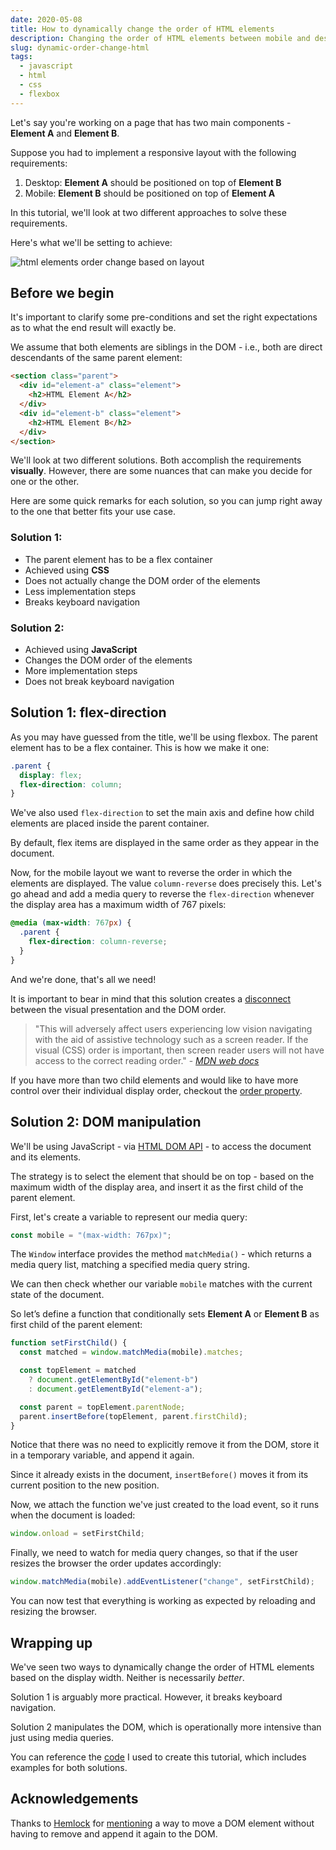 ```yaml
---
date: 2020-05-08
title: How to dynamically change the order of HTML elements
description: Changing the order of HTML elements between mobile and desktop layouts
slug: dynamic-order-change-html
tags:
  - javascript
  - html
  - css
  - flexbox
---
```


Let's say you're working on a page that has two main components - **Element A**
and **Element B**.

Suppose you had to implement a responsive layout with the following requirements:

1. Desktop: **Element A** should be positioned on top of **Element B**
1. Mobile: **Element B** should be positioned on top of **Element A**

In this tutorial, we'll look at two different approaches to solve these
requirements.

Here's what we'll be setting to achieve:

![html elements order change based on layout](/img/articles/2020-05-08-dynamic-order-change-html.png)

## Before we begin

It's important to clarify some pre-conditions and set the right expectations as
to what the end result will exactly be.

We assume that both elements are siblings in the DOM - i.e., both are direct
descendants of the same parent element:

```html
<section class="parent">
  <div id="element-a" class="element">
    <h2>HTML Element A</h2>
  </div>
  <div id="element-b" class="element">
    <h2>HTML Element B</h2>
  </div>
</section>
```

We'll look at two different solutions. Both accomplish the requirements
**visually**. However, there are some nuances that can make you decide for one
or the other.

Here are some quick remarks for each solution, so you can jump right away to the
one that better fits your use case.

### Solution 1:

- The parent element has to be a flex container
- Achieved using **CSS**
- Does not actually change the DOM order of the elements
- Less implementation steps
- Breaks keyboard navigation

### Solution 2:

- Achieved using **JavaScript**
- Changes the DOM order of the elements
- More implementation steps
- Does not break keyboard navigation

## Solution 1: flex-direction

As you may have guessed from the title, we'll be using flexbox. The parent
element has to be a flex container. This is how we make it one:

```css
.parent {
  display: flex;
  flex-direction: column;
}
```

We've also used `flex-direction` to set the main axis and define how child
elements are placed inside the parent container.

By default, flex items are displayed in the same order as they appear in the
document.

Now, for the mobile layout we want to reverse the order in which the elements
are displayed. The value `column-reverse` does precisely this. Let's go ahead
and add a media query to reverse the `flex-direction` whenever the display area
has a maximum width of 767 pixels:

```css
@media (max-width: 767px) {
  .parent {
    flex-direction: column-reverse;
  }
}
```

And we're done, that's all we need!

It is important to bear in mind that this solution creates a [disconnect](https://tink.uk/flexbox-the-keyboard-navigation-disconnect/) between
the visual presentation and the DOM order.

> "This will adversely affect users experiencing low vision navigating with the aid
> of assistive technology such as a screen reader. If the visual (CSS) order is
> important, then screen reader users will not have access to the correct reading
> order." - _[MDN web docs](https://developer.mozilla.org/en-US/docs/Web/CSS/flex-direction#Accessibility_Concerns)_

If you have more than two child elements and would like to have more control
over their individual display order, checkout the [order
property](https://developer.mozilla.org/en-US/docs/Web/CSS/CSS_Flexible_Box_Layout/Ordering_Flex_Items).

## Solution 2: DOM manipulation

We'll be using JavaScript - via [HTML DOM
API](https://developer.mozilla.org/en-US/docs/Web/API/HTML_DOM_API) - to access
the document and its elements.

The strategy is to select the element that should be on top - based on the
maximum width of the display area, and insert it as the first child of the
parent element.

First, let's create a variable to represent our media query:

```javascript
const mobile = "(max-width: 767px)";
```

The `Window` interface provides the method `matchMedia()` - which returns a
media query list, matching a specified media query string.

We can then check whether our variable `mobile` matches with the current state
of the document.

So let’s define a function that conditionally sets **Element A** or **Element
B** as first child of the parent element:

```javascript
function setFirstChild() {
  const matched = window.matchMedia(mobile).matches;

  const topElement = matched
    ? document.getElementById("element-b")
    : document.getElementById("element-a");

  const parent = topElement.parentNode;
  parent.insertBefore(topElement, parent.firstChild);
}
```

Notice that there was no need to explicitly remove it from the DOM, store it in
a temporary variable, and append it again.

Since it already exists in the document, `insertBefore()` moves it from its
current position to the new position.

Now, we attach the function we've just created to the load event, so it runs
when the document is loaded:

```javascript
window.onload = setFirstChild;
```

Finally, we need to watch for media query changes, so that if the user resizes
the browser the order updates accordingly:

```javascript
window.matchMedia(mobile).addEventListener("change", setFirstChild);
```

You can now test that everything is working as expected by reloading and
resizing the browser.

## Wrapping up

We've seen two ways to dynamically change the order of HTML elements based on
the display width. Neither is necessarily _better_.

Solution 1 is arguably more practical. However, it breaks keyboard navigation.

Solution 2 manipulates the DOM, which is operationally more intensive than just using
media queries.

You can reference the
[code](https://github.com/ramigs/dynamic-order-change-html) I used to create
this tutorial, which includes examples for both solutions.

## Acknowledgements

Thanks to [Hemlock](https://stackoverflow.com/users/528507/hemlock) for
[mentioning](https://stackoverflow.com/questions/4699594/change-div-order-in-css-or-javascript)
a way to move a DOM element without having to remove and append it again to the
DOM.
